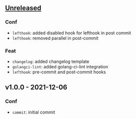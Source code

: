 <a name="unreleased"></a>
## [Unreleased]

### Conf
- `lefthook`: added disabled hook for lefthook in post commit
- `lefthook`: removed parallel in post-commit

### Feat
- `changelog`: added changelog template
- `golangci-lint`: added golang-ci-lint integration
- `lefthook`: pre-commit and post-commit hooks


<a name="v1.0.0"></a>
## v1.0.0 - 2021-12-06
### Conf
- `commit`: initial commit


[Unreleased]: https://github.com/tigorlazuardi/repo-template-go/compare/v1.0.0...HEAD
